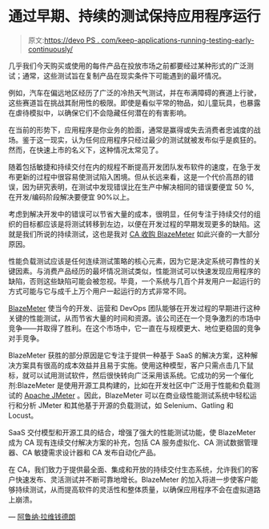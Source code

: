 # 通过早期、持续的测试保持应用程序运行

> 原文:[https://devo PS . com/keep-applications-running-testing-early-continuously/](https://devops.com/keep-applications-running-testing-early-continuously/)

几乎我们今天购买或使用的每件产品在投放市场之前都要经过某种形式的广泛测试；通常，这些测试旨在复制产品在现实条件下可能遇到的最坏情况。

例如，汽车在偏远地区经历了广泛的冷热天气测试，并在布满障碍的赛道上行驶，这些赛道旨在挑战其耐用性的极限。即使是看似平常的物品，如儿童玩具，也暴露在虐待模拟中，以确保它们不会隐藏任何潜在的有害影响。

在当前的形势下，应用程序是你业务的脸面，通常是赢得或失去消费者忠诚度的战场。鉴于这一现实，认为任何应用程序只经过最少的测试就被发布似乎是疯狂的。然而，在快速上市的名义下，这种情况太常见了。

随着包括敏捷和持续交付在内的规程不断提高开发团队发布软件的速度，在急于发布更新的过程中很容易使测试陷入困境。但从长远来看，这是一个代价高昂的错误，因为研究表明，在测试中发现错误比在生产中解决相同的错误要便宜 50 %,在开发/编码阶段解决要便宜 90%以上。

考虑到解决开发中的错误可以节省大量的成本，很明显，任何专注于持续交付的组织的目标都应该是将测试转移到左边，以便在开发过程的早期发现更多的缺陷。这就是我们所说的持续测试，这也是我对 [CA 收购 BlazeMeter](http://www.ca.com/us/company/newsroom/press-releases/2016/ca-technologies-to-acquire-blazemeter-to-drive-speed-and-quality-of-application-testing-practices.html) 如此兴奋的一大部分原因。

性能负载测试应该是任何连续测试策略的核心元素，因为它是决定系统可靠性的关键因素。与消费产品经历的最坏情况测试类似，性能测试可以快速发现应用程序的缺陷，否则这些缺陷可能会被忽视。毕竟，一个系统与几百个并发用户一起运行的方式可能与它与成千上万个用户一起运行的方式非常不同。

[BlazeMeter](https://www.blazemeter.com/) 使当今的开发、运营和 DevOps 团队能够在开发过程的早期进行这种关键的性能测试，从而节省大量的时间和资源。该公司还在一个竞争激烈的市场中竞争——并取得了胜利。在这个市场中，它一直在与规模更大、地位更稳固的竞争对手竞争。

BlazeMeter 获胜的部分原因是它专注于提供一种基于 SaaS 的解决方案，这种解决方案具有很高的成本效益并且易于实施。使用这种模型，客户只需点击几下鼠标，就可以试用测试软件，然后很快转向广泛采用该系统。它成功的另一个催化剂:BlazeMeter 是使用开源工具构建的，比如在开发社区中广泛用于性能和负载测试的 [Apache JMeter](https://jmeter.apache.org/) 。因此，BlazeMeter 可以在商业级性能测试系统中轻松运行和分析 JMeter 和其他基于开源的负载测试，如 Selenium、Gatling 和 Locust。

SaaS 交付模型和开源工具的结合，增强了强大的性能测试功能，使 BlazeMeter 成为 CA 现有连续交付解决方案的补充，包括 CA 服务虚拟化、CA 测试数据管理器、CA 敏捷需求设计器和 CA 发布自动化产品。

在 CA，我们致力于提供最全面、集成和开放的持续交付生态系统，允许我们的客户快速发布、灵活测试并不断可靠地增长。BlazeMeter 的加入将进一步使客户能够持续测试，从而提高软件的灵活性和整体质量，以确保应用程序不会在虚拟道路上崩溃。

— [阿鲁纳·拉维钱德朗](https://devops.com/author/aravichandran/)